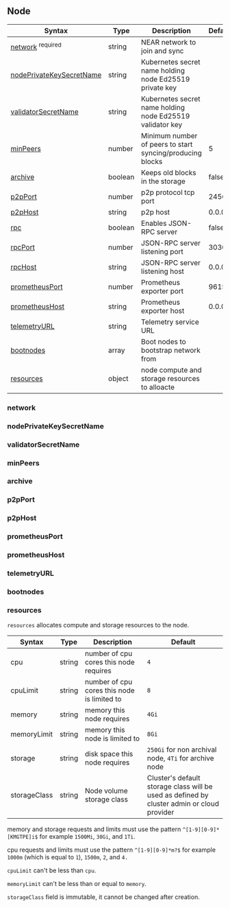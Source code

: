 ## Node

| Syntax                                                | Type    | Description                                               | Default |
| ----------------------------------------------------- | ------- | --------------------------------------------------------- | ------- |
| [network](#network) <sup>required</sup>               | string  | NEAR network to join and sync                             |         |
| [nodePrivateKeySecretName](#nodeprivatekeysecretname) | string  | Kubernetes secret name holding node Ed25519 private key   |         |
| [validatorSecretName](#validatorsecretname)           | string  | Kubernetes secret name holding node Ed25519 validator key |         |
| [minPeers](#minpeers)                                 | number  | Minimum number of peers to start syncing/producing blocks | 5       |
| [archive](#archive)                                   | boolean | Keeps old blocks in the storage                           | false   |
| [p2pPort](#p2pport)                                   | number  | p2p protocol tcp port                                     | 24567   |
| [p2pHost](#p2phost)                                   | string  | p2p host                                                  | 0.0.0.0 |
| [rpc](#rpc)                                           | boolean | Enables JSON-RPC server                                   | false   |
| [rpcPort](#rpcport)                                   | number  | JSON-RPC server listening port                            | 3030    |
| [rpcHost](#rpchost)                                   | string  | JSON-RPC server listening host                            | 0.0.0.0 |
| [prometheusPort](#prometheusport)                     | number  | Prometheus exporter port                                  | 9615    |
| [prometheusHost](#prometheushost)                     | string  | Prometheus exporter host                                  | 0.0.0.0 |
| [telemetryURL](#telemetryurl)                         | string  | Telemetry service URL                                     |         |
| [bootnodes](#bootnodes)                               | array   | Boot nodes to bootstrap network from                      |         |
| [resources](#resources)                               | object  | node compute and storage resources to alloacte            |         |

### network

### nodePrivateKeySecretName

### validatorSecretName

### minPeers

### archive

### p2pPort

### p2pHost

### prometheusPort

### prometheusHost

### telemetryURL

### bootnodes

### resources


`resources` allocates compute and storage resources to the node.

| Syntax       | Type   | Description                                 | Default                                                                                    |
| ------------ | ------ | ------------------------------------------- | ------------------------------------------------------------------------------------------ |
| cpu          | string | number of cpu cores this node requires      | `4`                                                                                        |
| cpuLimit     | string | number of cpu cores this node is limited to | `8`                                                                                        |
| memory       | string | memory this node requires                   | `4Gi`                                                                                      |
| memoryLimit  | string | memory this node is limited to              | `8Gi`                                                                                      |
| storage      | string | disk space this node requires               | `250Gi` for non archival node, `4Ti` for archive node                                      |
| storageClass | string | Node volume storage class                   | Cluster's default storage class will be used as defined by cluster admin or cloud provider |

memory and storage requests and limits must use the pattern `^[1-9][0-9]*[KMGTPE]i$` for example `1500Mi`, `30Gi`, and `1Ti`.

cpu requests and limits must use the pattern `^[1-9][0-9]*m?$` for example `1000m` (which is equal to `1`), `1500m`, `2`, and `4.`

`cpuLimit` can't be less than `cpu`.

`memoryLimit` can't be less than or equal to `memory`.

`storageClass` field is immutable, it cannot be changed after creation.
